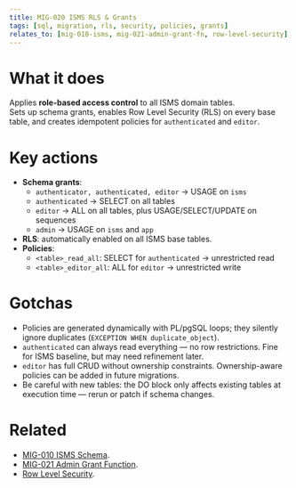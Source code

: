 ```yaml
---
title: MIG-020 ISMS RLS & Grants
tags: [sql, migration, rls, security, policies, grants]
relates_to: [mig-010-isms, mig-021-admin-grant-fn, row-level-security]
---
```


# What it does
Applies **role-based access control** to all ISMS domain tables.  
Sets up schema grants, enables Row Level Security (RLS) on every base table, and creates idempotent policies for `authenticated` and `editor`.

# Key actions
- **Schema grants**:  
  - `authenticator, authenticated, editor` → USAGE on `isms`  
  - `authenticated` → SELECT on all tables  
  - `editor` → ALL on all tables, plus USAGE/SELECT/UPDATE on sequences  
  - `admin` → USAGE on `isms` and `app`  
- **RLS**: automatically enabled on all ISMS base tables.  
- **Policies**:  
  - `<table>_read_all`: SELECT for `authenticated` → unrestricted read  
  - `<table>_editor_all`: ALL for `editor` → unrestricted write

# Gotchas
- Policies are generated dynamically with PL/pgSQL loops; they silently ignore duplicates (`EXCEPTION WHEN duplicate_object`).  
- `authenticated` can always read everything — no row restrictions. Fine for ISMS baseline, but may need refinement later.  
- `editor` has full CRUD without ownership constraints. Ownership-aware policies can be added in future migrations.  
- Be careful with new tables: the DO block only affects existing tables at execution time — rerun or patch if schema changes.

# Related
- [MIG-010 ISMS Schema](mig-010-isms.md).  
- [MIG-021 Admin Grant Function](mig-021-admin-grant-fn.md).  
- [Row Level Security](row-level-security.md).
